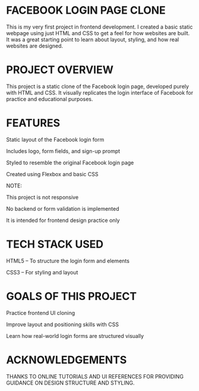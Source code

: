 # FACEBOOK LOGIN PAGE CLONE

This is my very first project in frontend development. I created a basic static webpage using just HTML and CSS to get a feel for how websites are built. It was a great starting point to learn about layout, styling, and how real websites are designed.

# PROJECT OVERVIEW

This project is a static clone of the Facebook login page, developed purely with HTML and CSS. It visually replicates the login interface of Facebook for practice and educational purposes.

# FEATURES

Static layout of the Facebook login form

Includes logo, form fields, and sign-up prompt

Styled to resemble the original Facebook login page

Created using Flexbox and basic CSS

NOTE:

This project is not responsive

No backend or form validation is implemented

It is intended for frontend design practice only

# TECH STACK USED

HTML5 – To structure the login form and elements

CSS3 – For styling and layout

# GOALS OF THIS PROJECT

Practice frontend UI cloning

Improve layout and positioning skills with CSS

Learn how real-world login forms are structured visually

# ACKNOWLEDGEMENTS

THANKS TO ONLINE TUTORIALS AND UI REFERENCES FOR PROVIDING GUIDANCE ON DESIGN STRUCTURE AND STYLING.

